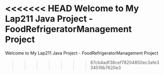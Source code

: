 <<<<<<< HEAD
Welcome to My Lap211 Java Project - FoodRefrigeratorManagement Project
=======
Welcome to My Lap211 Java Project - FoodRefrigeratorManagement Project
>>>>>>> 87cb4adf38cef78204850ec3afe334519b7620e3
